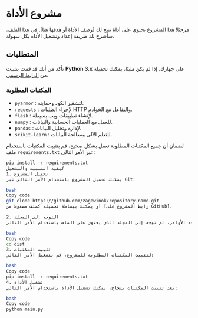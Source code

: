 # مشروع الأداة

مرحبًا! هذا المشروع يحتوي على أداة تتيح لك [وصف الأداة أو هدفها هنا]. في هذا الملف، سأشرح لك طريقة إعداد وتشغيل الأداة بكل سهولة.

## المتطلبات

تأكد من أنك قد قمت بتثبيت **Python 3.x** على جهازك. إذا لم يكن مثبتًا، يمكنك تحميله من [الرابط الرسمي](https://www.python.org/downloads/).

### المكتبات المطلوبة

- `pyarmor` : لتشفير الكود وحمايته.
- `requests` : لإجراء الطلبات HTTP والتفاعل مع الخوادم.
- `flask` : لإنشاء تطبيقات ويب بسيطة.
- `numpy` : للعمل مع العمليات الحسابية والبيانات.
- `pandas` : لإدارة وتحليل البيانات.
- `scikit-learn` : للتعلم الآلي ومعالجة البيانات.

لضمان أن جميع المكتبات المطلوبة تعمل بشكل صحيح، قم بتثبيت المكتبات باستخدام ملف `requirements.txt` عبر الأمر التالي:

```bash
pip install -r requirements.txt
كيفية التثبيت والتشغيل
1. تحميل المشروع
يمكنك تحميل المشروع باستخدام الأمر التالي عبر Git:

bash
Copy code
git clone https://github.com/zagewinok/repository-name.git
أو يمكنك ببساطة تحميله كملف مضغوط من [رابط المشروع على GitHub].

2. التوجه إلى المجلد
افتح الترمينال أو موجه الأوامر، ثم توجه إلى المجلد الذي يحتوي على الملف باستخدام الأمر التالي:

bash
Copy code
cd dist
3. تثبيت المكتبات
لتثبيت المكتبات المطلوبة للمشروع، قم بتشغيل الأمر التالي:

bash
Copy code
pip install -r requirements.txt
4. تشغيل الأداة
بعد تثبيت المكتبات بنجاح، يمكنك تشغيل الأداة باستخدام الأمر التالي:

bash
Copy code
python main.py
